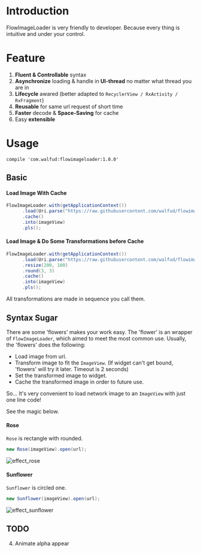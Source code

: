 # Introduction
FlowImageLoader is very friendly to developer. Because every thing is intuitive and under your control.


# Feature
1. **Fluent & Controllable** syntax
2. **Asynchronize** loading & handle in **UI-thread** no matter what thread you are in
3. **Lifecycle** awared (better adapted to `RecyclerView / RxActivity / RxFragment`)
4. **Reusable** for same url request of short time
5. **Faster** decode & **Space-Saving** for cache
6. Easy **extensible**


# Usage

```
compile 'com.walfud:flowimageloader:1.0.0'
```

## Basic

#### Load Image With Cache
```java
FlowImageLoader.with(getApplicationContext())
      .load(Uri.parse("https://raw.githubusercontent.com/walfud/flowimageloader/master/doc/rose.png"))
      .cache()
      .into(imageView)
      .pls();
```

#### Load Image & Do Some Transformations before Cache
```java
FlowImageLoader.with(getApplicationContext())
      .load(Uri.parse("https://raw.githubusercontent.com/walfud/flowimageloader/master/doc/rose.png"))
      .resize(200, 100)
      .round(3, 3)
      .cache()
      .into(imageView)
      .pls();
```
All transformations are made in sequence you call them.

## Syntax Sugar
There are some 'flowers' makes your work easy. The 'flower' is an wrapper of `FlowImageLoader`, which aimed to meet the most common use. Usually, the 'flowers' does the following:
* Load image from url.
* Transform image to fit the `ImageView`. (If widget can't get bound, 'flowers' will try it later. Timeout is 2 seconds)
* Set the transformed image to widget.
* Cache the transformed image in order to future use.

So... It's very convenient to load network image to an `ImageView` with just one line code!

See the magic below.

#### Rose
`Rose` is rectangle with rounded.
```java
new Rose(imageView).open(url);
```
![effect_rose](https://raw.githubusercontent.com/walfud/flowimageloader/master/doc/effect_rose.png)

#### Sunflower
`Sunflower` is circled one.
```java
new Sunflower(imageView).open(url);
```
![effect_sunflower](https://raw.githubusercontent.com/walfud/flowimageloader/master/doc/effect_sunflower.png)

## TODO
4. Animate alpha appear